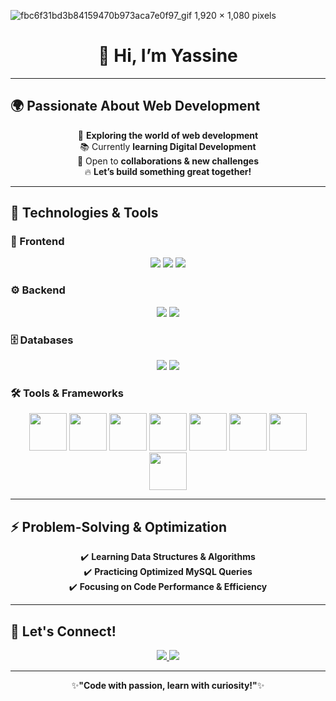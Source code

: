 

![fbc6f31bd3b84159470b973aca7e0f97_gif 1,920 × 1,080 pixels](https://github.com/user-attachments/assets/84aa4e50-f06a-4bc7-981d-279b4d6a731f)


<h1 align="center">👋 Hi, I’m <b>Yassine</b></h1>

---

## 🌍 Passionate About Web Development
<p align="center">
  🎯 <b>Exploring the world of web development</b><br>
  📚 Currently <b>learning Digital Development</b><br>
  🤝 Open to <b>collaborations & new challenges</b><br>
  🔥 <b>Let’s build something great together!</b>
</p>

---

## 🔧 Technologies & Tools

### 🎨 Frontend
<p align="center">
  <img src="https://img.shields.io/badge/HTML5-%23E34F26.svg?style=for-the-badge&logo=html5&logoColor=white" />
  <img src="https://img.shields.io/badge/CSS3-%231572B6.svg?style=for-the-badge&logo=css3&logoColor=white" />
  <img src="https://img.shields.io/badge/JavaScript-%23F7DF1E.svg?style=for-the-badge&logo=javascript&logoColor=black" />
</p>

### ⚙️ Backend
<p align="center">
  <img src="https://img.shields.io/badge/PHP-%23777BB4.svg?style=for-the-badge&logo=php&logoColor=white" />
  <img src="https://img.shields.io/badge/Python-%233776AB.svg?style=for-the-badge&logo=python&logoColor=white" />
</p>

### 🗄️ Databases
<p align="center">
  <img src="https://img.shields.io/badge/MySQL-%234479A1.svg?style=for-the-badge&logo=mysql&logoColor=white" />
  <img src="https://img.shields.io/badge/SQLite-%23003B57.svg?style=for-the-badge&logo=sqlite&logoColor=white" />
</p>


### 🛠️ Tools & Frameworks
<p align="center">
  <img src="https://github.com/user-attachments/assets/0fa3e166-3408-4d1b-b785-2d2342ac6c67/212257454.png" height="60" />
  <img src="https://github.com/user-attachments/assets/5977916d-cf7a-40bd-a75c-14d721f49c69/212257460.png" height="60" />
  <img src="https://github.com/user-attachments/assets/1f778345-ca13-48a1-887c-9581fb08a752/212257465.png" height="60" />
  <img src="https://github.com/user-attachments/assets/5ac8ad0e-e769-42e0-9311-10b65e5236df/212257472.png" height="60" />
  <img src="https://github.com/user-attachments/assets/77f8b05d-8f77-43fd-b730-5a724361df1d/212257468.png" height="60" />
  <img src="https://github.com/user-attachments/assets/50bca5e5-21f0-422c-b07a-501914154826/212280805.png" height="60" />
  <img src="https://github.com/user-attachments/assets/f788d4f5-be55-41b4-b9f1-60cd7781126a/212281756.png" height="60" />
  <img src="https://github.com/user-attachments/assets/eae3324c-b67a-493c-add5-dbe38dcb2219/212281775.png" height="60" />
</p>


---

## ⚡ Problem-Solving & Optimization
<p align="center">
  ✔️ <b>Learning Data Structures & Algorithms</b><br>
  ✔️ <b>Practicing Optimized MySQL Queries</b><br>
  ✔️ <b>Focusing on Code Performance & Efficiency</b>
</p>

---

## 🎯 Let's Connect!
<p align="center">
  <a href="https://www.linkedin.com/in/yasine-et-tahery-159790324/" target="_blank">
    <img src="https://img.shields.io/badge/LinkedIn-%230077B5.svg?style=for-the-badge&logo=linkedin&logoColor=white" />
  </a>  
  <a href="https://github.com/YassineET" target="_blank">
    <img src="https://img.shields.io/badge/GitHub-%23181717.svg?style=for-the-badge&logo=github&logoColor=white" />
  </a>  
</p>

---

<p align="center">
  ✨<b>"Code with passion, learn with curiosity!"</b>✨
</p>






